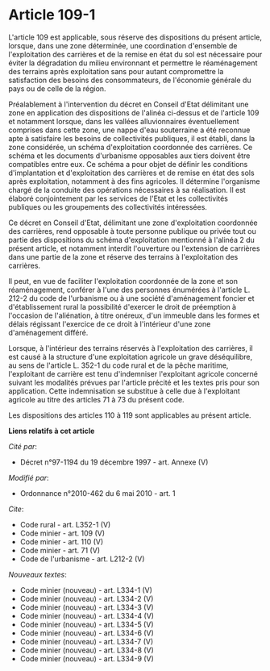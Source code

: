 # Article 109-1

L'article 109 est applicable, sous réserve des dispositions du présent article, lorsque, dans une zone déterminée, une
coordination d'ensemble de l'exploitation des carrières et de la remise en état du sol est nécessaire pour éviter la
dégradation du milieu environnant et permettre le réaménagement des terrains après exploitation sans pour autant compromettre
la satisfaction des besoins des consommateurs, de l'économie générale du pays ou de celle de la région. 

Préalablement à l'intervention du décret en Conseil d'Etat délimitant une zone en application des dispositions de l'alinéa
ci-dessus et de l'article 109 et notamment lorsque, dans les vallées alluvionnaires éventuellement comprises dans cette zone,
une nappe d'eau souterraine a été reconnue apte à satisfaire les besoins de collectivités publiques, il est établi, dans la
zone considérée, un schéma d'exploitation coordonnée des carrières. Ce schéma et les documents d'urbanisme opposables aux
tiers doivent être compatibles entre eux. Ce schéma a pour objet de définir les conditions d'implantation et d'exploitation
des carrières et de remise en état des sols après exploitation, notamment à des fins agricoles. Il détermine l'organisme
chargé de la conduite des opérations nécessaires à sa réalisation. Il est élaboré conjointement par les services de l'Etat et
les collectivités publiques ou les groupements des collectivités intéressées. 

Ce décret en Conseil d'Etat, délimitant une zone d'exploitation coordonnée des carrières, rend opposable à toute personne
publique ou privée tout ou partie des dispositions du schéma d'exploitation mentionné à l'alinéa 2 du présent article, et
notamment interdit l'ouverture ou l'extension de carrières dans une partie de la zone et réserve des terrains à
l'exploitation des carrières. 

Il peut, en vue de faciliter l'exploitation coordonnée de la zone et son réaménagement, conférer à l'une des personnes
énumérées à l'article L. 212-2 du code de l'urbanisme ou à une société d'aménagement foncier et d'établissement rural la
possibilité d'exercer le droit de préemption à l'occasion de l'aliénation, à titre onéreux, d'un immeuble dans les formes et
délais régissant l'exercice de ce droit à l'intérieur d'une zone d'aménagement différé. 

Lorsque, à l'intérieur des terrains réservés à l'exploitation des carrières, il est causé à la structure d'une exploitation
agricole un grave déséquilibre, au sens de l'article L. 352-1 du code rural et de la pêche maritime, l'exploitant de carrière
est tenu d'indemniser l'exploitant agricole concerné suivant les modalités prévues par l'article précité et les textes pris
pour son application. Cette indemnisation se substitue à celle due à l'exploitant agricole au titre des articles 71 à 73 du
présent code. 

Les dispositions des articles 110 à 119 sont applicables au présent article.

**Liens relatifs à cet article**

_Cité par_:

  - Décret n°97-1194 du 19 décembre 1997 - art. Annexe (V)

_Modifié par_:

  - Ordonnance n°2010-462 du 6 mai 2010 - art. 1

_Cite_:

  - Code rural - art. L352-1 (V)
  - Code minier - art. 109 (V)
  - Code minier - art. 110 (V)
  - Code minier - art. 71 (V)
  - Code de l'urbanisme - art. L212-2 (V)

_Nouveaux textes_:

  - Code minier (nouveau) - art. L334-1 (V)
  - Code minier (nouveau) - art. L334-2 (V)
  - Code minier (nouveau) - art. L334-3 (V)
  - Code minier (nouveau) - art. L334-4 (V)
  - Code minier (nouveau) - art. L334-5 (V)
  - Code minier (nouveau) - art. L334-6 (V)
  - Code minier (nouveau) - art. L334-7 (V)
  - Code minier (nouveau) - art. L334-8 (V)
  - Code minier (nouveau) - art. L334-9 (V)
